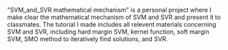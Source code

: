 "SVM_and_SVR mathematical mechanism" is a personal project where I make clear the mathematical mechanism of SVM and SVR and present it to classmates. The tutorial I made includes all relevent materials concerning SVM and SVR, including hard margin SVM, kernel function, soft margin SVM, SMO method to iteratively find solutions, and SVR.
